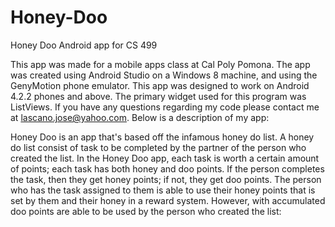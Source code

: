 # Honey-Doo
Honey Doo Android app for CS 499

This app was made for a mobile apps class at Cal Poly Pomona. The app was created using Android Studio on a Windows 8 
machine, and using the GenyMotion phone emulator. This app was designed to work on Android 4.2.2 phones and above. The 
primary widget used for this program was ListViews. If you have any questions regarding my code please contact me at
lascano.jose@yahoo.com. Below is a description of my app:

Honey Doo is an app that's based off the infamous honey do list. A honey do list consist of task to be completed by the 
partner of the person who created the list. In the Honey Doo app, each task is worth a certain amount of points; each 
task has both honey and doo points. If the person completes the task, then they get honey points; if not, they get doo 
points. The person who has the task assigned to them is able to use their honey points that is set by them and their 
honey in a reward system. However, with accumulated doo points are able to be used by the person who created the list:

